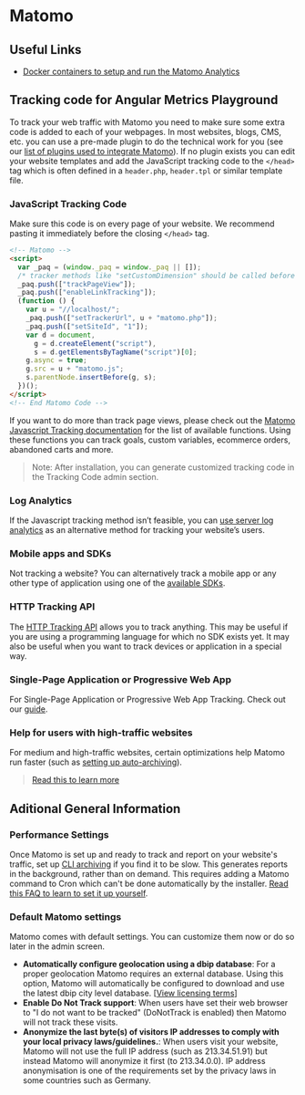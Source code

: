 # Matomo

## Useful Links

- [Docker containers to setup and run the Matomo Analytics](https://matomo.org/faq/how-to-install/faq_31413/)

## Tracking code for Angular Metrics Playground

To track your web traffic with Matomo you need to make sure some extra code is added to each of your webpages.
In most websites, blogs, CMS, etc. you can use a pre-made plugin to do the technical work for you (see our [list of plugins used to integrate Matomo](https://matomo.org/integrate/)). If no plugin exists you can edit your website templates and add the JavaScript tracking code to the `</head>` tag which is often defined in a `header.php`, `header.tpl` or similar template file.

### JavaScript Tracking Code

Make sure this code is on every page of your website. We recommend pasting it immediately before the closing `</head>` tag.

```html
<!-- Matomo -->
<script>
  var _paq = (window._paq = window._paq || []);
  /* tracker methods like "setCustomDimension" should be called before "trackPageView" */
  _paq.push(["trackPageView"]);
  _paq.push(["enableLinkTracking"]);
  (function () {
    var u = "//localhost/";
    _paq.push(["setTrackerUrl", u + "matomo.php"]);
    _paq.push(["setSiteId", "1"]);
    var d = document,
      g = d.createElement("script"),
      s = d.getElementsByTagName("script")[0];
    g.async = true;
    g.src = u + "matomo.js";
    s.parentNode.insertBefore(g, s);
  })();
</script>
<!-- End Matomo Code -->
```

If you want to do more than track page views, please check out the [Matomo Javascript Tracking documentation](https://developer.matomo.org/guides/tracking-javascript-guide) for the list of available functions. Using these functions you can track goals, custom variables, ecommerce orders, abandoned carts and more.

> Note: After installation, you can generate customized tracking code in the Tracking Code admin section.

### Log Analytics

If the Javascript tracking method isn’t feasible, you can [use server log analytics](https://matomo.org/log-analytics/) as an alternative method for tracking your website’s users.

### Mobile apps and SDKs

Not tracking a website? You can alternatively track a mobile app or any other type of application using one of the [available SDKs](https://matomo.org/integrate/#programming-language-platforms-and-frameworks).

### HTTP Tracking API

The [HTTP Tracking API](https://developer.matomo.org/api-reference/tracking-api) allows you to track anything. This may be useful if you are using a programming language for which no SDK exists yet. It may also be useful when you want to track devices or application in a special way.

### Single-Page Application or Progressive Web App

For Single-Page Application or Progressive Web App Tracking. Check out our [guide](https://developer.matomo.org/guides/spa-tracking).

### Help for users with high-traffic websites

For medium and high-traffic websites, certain optimizations help Matomo run faster (such as [setting up auto-archiving](https://matomo.org/faq/on-premise/how-to-set-up-auto-archiving-of-your-reports/)).

> [Read this to learn more](https://matomo.org/faq/on-premise/matomo-requirements/)

## Aditional General Information

### Performance Settings

Once Matomo is set up and ready to track and report on your website's traffic, set up [CLI archiving](https://matomo.org/faq/on-premise/how-to-set-up-auto-archiving-of-your-reports/) if you find it to be slow. This generates reports in the background, rather than on demand. This requires adding a Matomo command to Cron which can't be done automatically by the installer. [Read this FAQ to learn to set it up yourself](https://matomo.org/faq/on-premise/how-to-set-up-auto-archiving-of-your-reports/).

### Default Matomo settings

Matomo comes with default settings. You can customize them now or do so later in the admin screen.

- **Automatically configure geolocation using a dbip database**: For a proper geolocation Matomo requires an external database. Using this option, Matomo will automatically be configured to download and use the latest dbip city level database. [[View licensing terms](https://db-ip.com/db/lite.php?refid=mtm)]
- **Enable Do Not Track support**: When users have set their web browser to "I do not want to be tracked" (DoNotTrack is enabled) then Matomo will not track these visits.
- **Anonymize the last byte(s) of visitors IP addresses to comply with your local privacy laws/guidelines.**: When users visit your website, Matomo will not use the full IP address (such as 213.34.51.91) but instead Matomo will anonymize it first (to 213.34.0.0). IP address anonymisation is one of the requirements set by the privacy laws in some countries such as Germany.
